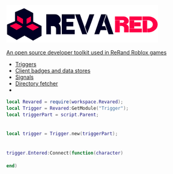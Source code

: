 <a href="https://github.com/ReRand/RbxRevared"><img height=100 src="https://github.com/ReRand/RbxRevared/blob/main/Assets/Revared.png?raw=true" alt="Banner">

An open source developer toolkit used in ReRand Roblox games
- Triggers
- Client badges and data stores
- Signals
- Directory fetcher
- 

```lua
local Revared = require(workspace.Revared);
local Trigger = Revared:GetModule("Trigger");
local triggerPart = script.Parent;


local trigger = Trigger.new(triggerPart);


trigger.Entered:Connect(function(character)

end)

```

